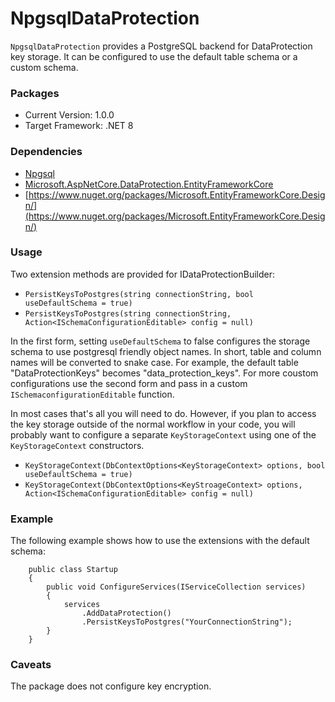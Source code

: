 # NpgsqlDataProtection

`NpgsqlDataProtection` provides a PostgreSQL backend for DataProtection key storage. It
can be configured to use the default table schema or a custom schema.

### Packages

- Current Version: 1.0.0
- Target Framework: .NET 8

### Dependencies

- [Npgsql](https://www.nuget.org/packages/Npgsql)
- [Microsoft.AspNetCore.DataProtection.EntityFrameworkCore](https://www.nuget.org/packages/Microsoft.AspNetCore.DataProtection.EntityFrameworkCore/)
- [https://www.nuget.org/packages/Microsoft.EntityFrameworkCore.Design/](https://www.nuget.org/packages/Microsoft.EntityFrameworkCore.Design/)

### Usage

Two extension methods are provided for IDataProtectionBuilder:

- `PersistKeysToPostgres(string connectionString, bool useDefaultSchema = true)`
- `PersistKeysToPostgres(string connectionString, Action<ISchemaConfigurationEditable> config = null)`

In the first form, setting `useDefaultSchema` to false configures the storage schema to use
postgresql friendly object names. In short, table and column names will be converted to 
snake case. For example, the default table "DataProtectionKeys" becomes "data\_protection\_keys". For more coustom configurations use the second form and pass in a custom `ISchemaconfigurationEditable` function.

In most cases that's all you will need to do. However, if you plan to access the key
storage outside of the normal workflow in your code, you will probably want to 
configure a separate `KeyStorageContext` using one of the `KeyStorageContext` constructors.

- `KeyStorageContext(DbContextOptions<KeyStorageContext> options, bool useDefaultSchema = true)`
- `KeyStorageContext(DbContextOptions<KeyStroageContext> options, Action<ISchemaConfigurationEditable> config = null)`

### Example

The following example shows how to use the extensions with the default schema:

        public class Startup
        {
            public void ConfigureServices(IServiceCollection services)
            {
                services
                    .AddDataProtection()
                    .PersistKeysToPostgres("YourConnectionString");
            }
        }

### Caveats

The package does not configure key encryption.
